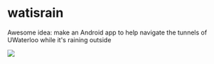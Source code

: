 watisrain
=========

Awesome idea: make an Android app to help navigate the tunnels of UWaterloo while it's raining outside

![](http://i.imgur.com/X5w2sxT.jpg)
